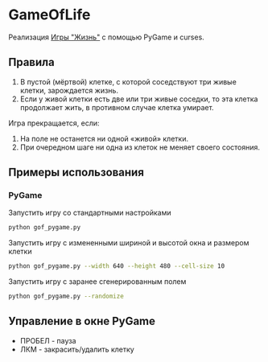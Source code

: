 # GameOfLife

Реализация [Игры "Жизнь"](https://ru.wikipedia.org/wiki/%D0%98%D0%B3%D1%80%D0%B0_%C2%AB%D0%96%D0%B8%D0%B7%D0%BD%D1%8C%C2%BB) с помощью PyGame и curses.

## Правила

1. В пустой (мёртвой) клетке, с которой соседствуют три живые клетки, зарождается жизнь.
2. Если у живой клетки есть две или три живые соседки, то эта клетка продолжает жить, в противном случае клетка умирает.

Игра прекращается, если:

1. На поле не останется ни одной «живой» клетки.
2. При очередном шаге ни одна из клеток не меняет своего состояния.

## Примеры использования

### PyGame

Запустить игру со стандартными настройками

```bash
python gof_pygame.py
```

Запустить игру с измененными шириной и высотой окна и размером клетки

```bash
python gof_pygame.py --width 640 --height 480 --cell-size 10
```

Запустить игру с заранее сгенерированным полем

```bash
python gof_pygame.py --randomize
```

## Управление в окне PyGame

* ПРОБЕЛ - пауза
* ЛКМ - закрасить/удалить клетку
